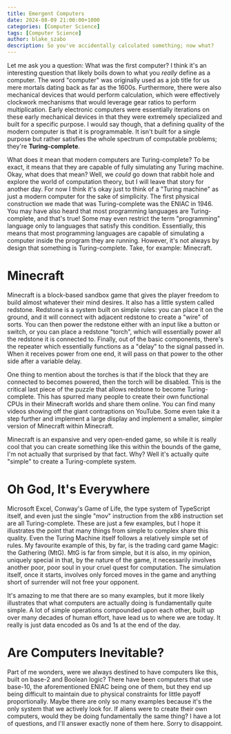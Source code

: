 ```yaml
---
title: Emergent Computers 
date: 2024-08-09 21:00:00+1000
categories: [Computer Science]
tags: [Computer Science]
author: blake_szabo
description: So you've accidentally calculated something; now what? 
---
```


Let me ask you a question: What was the first computer? I think it's
an interesting question that likely boils down to what you _really_ define
as a computer. The word "computer" was originally used as a job title for us mere
mortals dating back as far as the 1600s. Furthermore, there were also
mechanical devices that would perform calculation, which were effectively clockwork
mechanisms that would leverage gear ratios to perform multiplication. Early electronic
computers were essentially iterations on these early mechanical devices in that they
were extremely specialized and built for a specific purpose. I would say though,
that a defining quality of the modern computer is that it is programmable. It isn't
built for a single purpose but rather satisfies the whole spectrum of computable
problems; they're **Turing-complete**.


What does it mean that modern computers are Turing-complete? To be exact, it means
that they are capable of fully simulating any Turing machine. Okay, what does that mean? Well, we _could_ go down
that rabbit hole and explore the world of computation theory, but I will leave
that story for another day. For now I think it's okay just to think of a "Turing machine"
as just a modern computer for the sake of simplicity. The first physical construction
we made that was Turing-complete was the ENIAC in 1946. You may have also heard
that most programming languages are Turing-complete, and that's true! Some may even
restrict the term "programming" language only to languages that satisfy this condition.
Essentially, this means that most programming languages are capable of simulating
a computer inside the program they are running. However, it's not always by design
that something is Turing-complete. Take, for example: Minecraft.


# Minecraft

Minecraft is a block-based sandbox game that gives the player freedom to build
almost whatever their mind desires. It also has a little system called redstone.
Redstone is a system built on simple rules: you can place it on the ground, and it will
connect with adjacent redstone to create a "wire" of sorts. You can then power
the redstone either with an input like a button or switch, or you can place a
redstone "torch", which will essentially power all the redstone it is connected to.
Finally, out of the basic components, there's the repeater which essentially functions
as a "delay" to the signal passed in. When it receives power from one end, it will
pass on that power to the other side after a variable delay.


One thing to mention about the torches is that if the block that they are connected to
becomes powered, then the torch will be disabled. This is the critical last piece of the
puzzle that allows redstone to become Turing-complete. This has spurred many people 
to create their own functional CPUs in their Minecraft worlds and share them online.
You can find many videos showing off the giant contraptions on YouTube. Some even
take it a step further and implement a large display and implement a smaller, simpler
version of Minecraft within Minecraft.

Minecraft is an expansive and very open-ended game, so while it is really cool
that you can create something like this within the bounds of the game, I'm not
actually that surprised by that fact. Why? Well it's actually quite "simple" to
create a Turing-complete system.


# Oh God, It's Everywhere

Microsoft Excel, Conway's Game of Life, the type system of TypeScript itself, and
even just the single "mov" instruction from the x86 instruction set are all Turing-complete.
These are just a few examples, but I hope it illustrates the point that many things
from simple to complex share this quality. Even the Turing Machine itself follows a
relatively simple set of rules. My favourite example of this, by far, is the trading
card game Magic: the Gathering (MtG). MtG is far from simple, but it is also, in
my opinion, uniquely special in that, by the nature of the game, it necessarily involves
another poor, poor soul in your cruel quest for computation. The simulation itself, once
it starts, involves only forced moves in the game and anything short of surrender will not free
your opponent.

It's amazing to me that there are so many examples, but it more likely illustrates
that what computers are actually doing is fundamentally quite simple. A lot of
simple operations compounded upon each other, built up over many decades of human
effort, have lead us to where we are today. It really is just data encoded as 0s and 1s
at the end of the day.

# Are Computers Inevitable?

Part of me wonders, were we always destined to have computers like this, built on
base-2 and Boolean logic? There have been computers that use base-10, the
aforementioned ENIAC being one of them, but they end up being difficult to
maintain due to physical constraints for little payoff proportionally.
Maybe there are only so many examples because it's the only system that we actively
look for. If aliens were to create their own computers, would they be doing
fundamentally the same thing? I have a lot of questions, and I'll answer
exactly none of them here. Sorry to disappoint.
